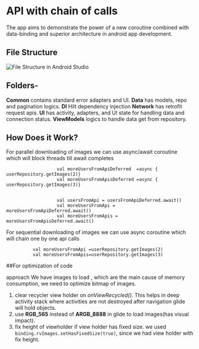 ﻿# API with chain of calls
The app aims to demonstrate the power of a new coroutine combined with data-binding and superior architecture in android app development.

## File Structure
![File Structure in Android Studio](https://i.postimg.cc/5NfpvPXv/Screenshot-from-2022-04-02-18-51-41.png)

## Folders-
**Common**  contains standard error adapters and UI.
**Data** has models, repo and pagination logics.
**DI** Hilt dependency injection
**Network** has retrofit request apis.
**UI** has activity, adapters, and UI state for handling data and connection status.
**ViewModels** logics to handle data get from repository.


## How Does it Work?

For parallel downloading of images we can use async/await coroutine which will block threads till await completes
```val usersFromApiDeferred =async { userRepository.getImages(1)}
                   val moreUsersFromApiDeferred  =async { userRepository.getImages(2)}
                   val moreUsersFromApisDeferred =async { userRepository.getImages(3)}


                   val usersFromApi = usersFromApiDeferred.await()
                   val moreUsersFromApi = moreUsersFromApiDeferred.await()
                   val moreUsersFromApis = moreUsersFromApisDeferred.await()

  ```

  For sequential downloading of images we can use async coroutine which  will chain one by one api calls
  ```     val usersFromApi = userRepository.getImages(1)
            val moreUsersFromApi =userRepository.getImages(2)
            val moreUsersFromApis=userRepository.getImages(3)
  ```


##For optimization of code

approach
We have images to load , which are the main cause of memory consumption, we need to optimize bitmap of images.
1. clear recycler view holder on <i>onViewRecycled()</i>. This helps in deep activity stack where activities are not destroyed after navigation glide will hold objects.
2. use **RGB_565**  instead of **ARGB_8888** in glide to load images(has visual impact).
3. fix height of viewholder if view holder has fixed size. we used ``` binding.rvImages.setHasFixedSize(true)```, since we had view holder with fix height.